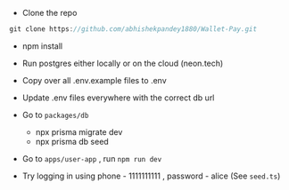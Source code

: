 - Clone the repo

```jsx
git clone https://github.com/abhishekpandey1880/Wallet-Pay.git
```

- npm install
- Run postgres either locally or on the cloud (neon.tech)

- Copy over all .env.example files to .env
- Update .env files everywhere with the correct db url
- Go to `packages/db`
    - npx prisma migrate dev
    - npx prisma db seed
- Go to `apps/user-app` , run `npm run dev`
- Try logging in using phone - 1111111111 , password - alice (See `seed.ts`)